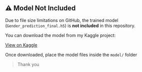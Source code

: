 
## ⚠️ Model Not Included

Due to file size limitations on GitHub, the trained model (`Gender_prediction_final.h5`) is **not included** in this repository.

You can download the model from my Kaggle project:

[View on Kaggle](https://www.kaggle.com/code/zlatan599/emotion-prediction-2)

Once downloaded, place the model files inside the `model/` folder

> Thank you

